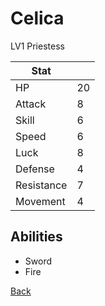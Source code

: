# Celica

LV1 Priestess

| Stat       | <!-- --> |
| ---------- | -------- |
| HP         | 20       |
| Attack     | 8        |
| Skill      | 6        |
| Speed      | 6        |
| Luck       | 8        |
| Defense    | 4        |
| Resistance | 7        |
| Movement   | 4        |

## Abilities

- Sword
- Fire

[Back](README.md)
